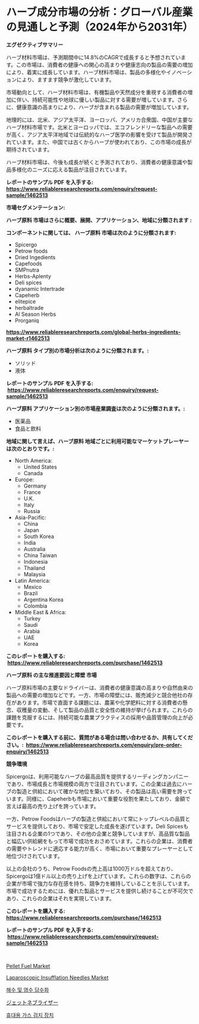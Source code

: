 <p><h1>ハーブ成分市場の分析：グローバル産業の見通しと予測（2024年から2031年）</h1></p><p><strong>エグゼクティブサマリー</strong></p>
<p><p>ハーブ材料市場は、予測期間中に14.8%のCAGRで成長すると予想されています。この市場は、消費者の健康への関心の高まりや健康志向の製品の需要の増加により、着実に成長しています。ハーブ材料市場は、製品の多様化やイノベーションにより、ますます競争が激化しています。</p><p>市場動向として、ハーブ材料市場は、有機製品や天然成分を重視する消費者の増加に伴い、持続可能性や地球に優しい製品に対する需要が増しています。さらに、健康意識の高まりにより、ハーブが含まれる製品の需要が増加しています。</p><p>地理的には、北米、アジア太平洋、ヨーロッパ、アメリカ合衆国、中国が主要なハーブ材料市場です。北米とヨーロッパでは、エコフレンドリーな製品への需要が高く、アジア太平洋地域では伝統的なハーブ医学の影響を受けて製品が開発されています。また、中国では古くからハーブが使われており、この市場の成長が期待されています。</p><p>ハーブ材料市場は、今後も成長が続くと予測されており、消費者の健康意識や製品多様化のニーズに応える製品が注目されています。</p></p>
<p><strong>レポートのサンプル PDF を入手する: <a href="https://www.reliableresearchreports.com/enquiry/request-sample/1462513">https://www.reliableresearchreports.com/enquiry/request-sample/1462513</a></strong></p>
<p><strong>市場セグメンテーション:</strong></p>
<p><strong> ハーブ原料 市場はさらに概要、展開、アプリケーション、地域に分類されます :</strong></p>
<p><strong>コンポーネントに関しては、 ハーブ原料 市場は次のように分類されます: &nbsp;</strong></p>
<p><ul><li>Spicergo</li><li>Petrow foods</li><li>Dried Ingedients</li><li>Capefoods</li><li>SMPnutra</li><li>Herbs-Aplenty</li><li>Deli spices</li><li>dyanamic Intertrade</li><li>Capeherb</li><li>elitepice</li><li>herbaltrade</li><li>Al Season Herbs</li><li>Prorganiq</li></ul></p>
<p><strong><a href="https://www.reliableresearchreports.com/global-herbs-ingredients-market-r1462513">https://www.reliableresearchreports.com/global-herbs-ingredients-market-r1462513</a></strong></p>
<p><strong> ハーブ原料 タイプ別の市場分析は次のように分類されます。:</strong></p>
<p><ul><li>ソリッド</li><li>液体</li></ul></p>
<p><strong>レポートのサンプル PDF を入手する: &nbsp;<a href="https://www.reliableresearchreports.com/enquiry/request-sample/1462513">https://www.reliableresearchreports.com/enquiry/request-sample/1462513</a></strong></p>
<p><strong> ハーブ原料 アプリケーション別の市場産業調査は次のように分類されます。:</strong></p>
<p><ul><li>医薬品</li><li>食品と飲料</li></ul></p>
<p><strong>地域に関して言えば、ハーブ原料 地域ごとに利用可能なマーケットプレーヤーは次のとおりです。:</strong></p>
<p><ul>
    <li>
        North America:
        <ul>
            <li>United States</li>
            <li>Canada</li>
        </ul>
    </li>
    <li>
        Europe:
        <ul>
            <li>Germany</li>
            <li>France</li>
            <li>U.K.</li>
            <li>Italy</li>
            <li>Russia</li>
        </ul>
    </li>
    <li>
        Asia-Pacific:
        <ul>
            <li>China</li>
            <li>Japan</li>
            <li>South Korea</li>
            <li>India</li>
            <li>Australia</li>
            <li>China Taiwan</li>
            <li>Indonesia</li>
            <li>Thailand</li>
            <li>Malaysia</li>
        </ul>
    </li>
    <li>
        Latin America:
        <ul>
            <li>Mexico</li>
            <li>Brazil</li>
            <li>Argentina Korea</li>
            <li>Colombia</li>
        </ul>
    </li>
    <li>
        Middle East & Africa:
        <ul>
            <li>Turkey</li>
            <li>Saudi</li>
            <li>Arabia</li>
            <li>UAE</li>
            <li>Korea</li>
        </ul>
    </li>
    </ul></p>
<p><strong>このレポートを購入する: &nbsp;<a href="https://www.reliableresearchreports.com/purchase/1462513">https://www.reliableresearchreports.com/purchase/1462513</a></strong></p>
<p><strong>ハーブ原料 の主な推進要因と障壁 市場</strong></p>
<p><p>ハーブ原料市場の主要なドライバーは、消費者の健康意識の高まりや自然由来の製品への需要の増加などです。一方、市場の障壁には、販売減少と競合他社の存在があります。市場で直面する課題には、農薬や化学肥料に対する消費者の懸念、収穫量の変動、そして製品の品質と安全性の維持が挙げられます。これらの課題を克服するには、持続可能な農業プラクティスの採用や品質管理の向上が必要です。</p></p>
<p><strong>このレポートを購入する前に、質問がある場合は問い合わせるか、共有してください。:&nbsp; <a href="https://www.reliableresearchreports.com/enquiry/pre-order-enquiry/1462513">https://www.reliableresearchreports.com/enquiry/pre-order-enquiry/1462513</a></strong></p>
<p><strong>競争環境</strong></p>
<p><p>Spicergoは、利用可能なハーブの最高品質を提供するリーディングカンパニーであり、市場成長と市場規模の両方で注目されています。この企業は過去にハーブの製造と供給において確かな地位を築いており、その製品は高い需要を誇っています。同様に、Capeherbも市場において重要な役割を果たしており、金額で言えば最高の売り上げを誇っています。</p><p>一方、Petrow Foodsはハーブの製造と供給において常にトップレベルの品質とサービスを提供しており、市場で安定した成長を遂げています。Deli Spicesも注目される企業の1つであり、その他の企業と競争していますが、高品質な製品と幅広い供給網をもって市場で成功をおさめています。これらの企業は、消費者の需要やトレンドに適応する能力が高く、市場において重要なプレーヤーとして地位づけされています。</p><p>以上の会社のうち、Petrow Foodsの売上高は1000万ドルを超えており、Spicergoは1億ドル以上の売り上げを上げています。これらの数字は、これらの企業が市場で強力な存在感を持ち、競争力を維持していることを示しています。市場で成功するためには、優れた製品とサービスを提供し続けることが不可欠であり、これらの企業はそれを実現しています。</p></p>
<p><strong>このレポートを購入する: &nbsp; <a href="https://www.reliableresearchreports.com/purchase/1462513">https://www.reliableresearchreports.com/purchase/1462513</a></strong></p>
<p><strong>レポートのサンプル PDF を入手する: &nbsp;<a href="https://www.reliableresearchreports.com/enquiry/request-sample/1462513">https://www.reliableresearchreports.com/enquiry/request-sample/1462513</a></strong><strong></strong></p>
<p>&nbsp;</p>
<p><p><a href="https://issuu.com/reportprime-2/docs/pellet-fuel-market-size-2030.pptx">Pellet Fuel Market</a></p><p><a href="https://www.linkedin.com/pulse/laparoscopic-insufflation-needles-market-size-cagr-trends-7lcje?trackingId=UY39jAh2H1aFjL1p%2BIXARA%3D%3D">Laparoscopic Insufflation Needles Market</a></p><p><a href="https://github.com/JackieFauhey9089475/Market-Research-Report-List-1/blob/main/889510727772.md">해수 및 염수 담수화</a></p><p><a href="https://github.com/zoetazuur/Market-Research-Report-List-1/blob/main/691382830054.md">ジェットネブライザー</a></p><p><a href="https://github.com/Howaoole34545/Market-Research-Report-List-1/blob/main/369704427771.md">휴대용 가스 검지 장치</a></p></p>